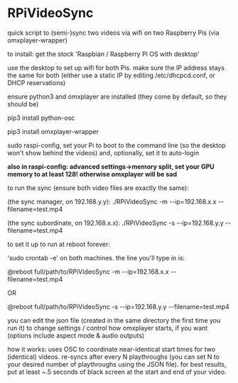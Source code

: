 # RPiVideoSync
quick script to (semi-)sync two videos via wifi on two Raspberry Pis (via omxplayer-wrapper)  

to install: 
get the stock 'Raspbian / Raspberry Pi OS with desktop'

use the desktop to set up wifi for both Pis. make sure the IP address stays the same for both (either use a static IP by editing /etc/dhcpcd.conf, or DHCP reservations)

ensure python3 and omxplayer are installed (they come by default, so they should be)

pip3 install python-osc

pip3 install omxplayer-wrapper

sudo raspi-config, set your Pi to boot to the command line (so the desktop won't show behind the videos) and, optionally, set it to auto-login

**also in raspi-config: advanced settings->memory split, set your GPU memory to at least 128! otherwise omxplayer will be sad**

to run the sync (ensure both video files are exactly the same):

(the sync manager, on 192.168.y.y): ./RPiVideoSync -m --ip=192.168.x.x --filename=test.mp4

(the sync subordinate, on 192.168.x.x): ./RPiVideoSync -s --ip=192.168.y.y --filename=test.mp4

to set it up to run at reboot forever:

'sudo crontab -e' on both machines. the line you'll type in is:

@reboot full/path/to/RPiVideoSync -m --ip=192.168.x.x --filename=test.mp4

OR

@reboot full/path/to/RPiVideoSync -s --ip=192.168.y.y --filename=test.mp4

you can edit the json file (created in the same directory the first time you run it) to change settings / control how omxplayer starts, if you want (options include aspect mode & audio outputs)

how it works: uses OSC to coordinate near-identical start times for two (identical) videos. re-syncs after every N playthroughs (you can set N to your desired number of playthroughs using the JSON file). for best results, put at least ~.5 seconds of black screen at the start and end of your video. 
